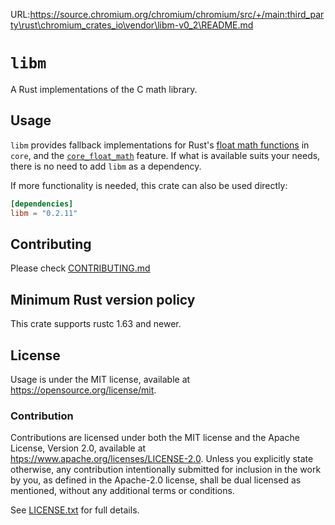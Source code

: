 URL:https://source.chromium.org/chromium/chromium/src/+/main:third_party\rust\chromium_crates_io\vendor\libm-v0_2\README.md
# `libm`

A Rust implementations of the C math library.

## Usage

`libm` provides fallback implementations for Rust's [float math functions] in
`core`, and the [`core_float_math`] feature. If what is available suits your
needs, there is no need to add `libm` as a dependency.

If more functionality is needed, this crate can also be used directly:

```toml
[dependencies]
libm = "0.2.11"
```

[float math functions]: https://doc.rust-lang.org/std/primitive.f32.html
[`core_float_math`]: https://github.com/rust-lang/rust/issues/137578

## Contributing

Please check [CONTRIBUTING.md](../CONTRIBUTING.md)

## Minimum Rust version policy

This crate supports rustc 1.63 and newer.

## License

Usage is under the MIT license, available at
<https://opensource.org/license/mit>.

### Contribution

Contributions are licensed under both the MIT license and the Apache License,
Version 2.0, available at <htps://www.apache.org/licenses/LICENSE-2.0>. Unless
you explicitly state otherwise, any contribution intentionally submitted for
inclusion in the work by you, as defined in the Apache-2.0 license, shall be
dual licensed as mentioned, without any additional terms or conditions.

See [LICENSE.txt](LICENSE.txt) for full details.
